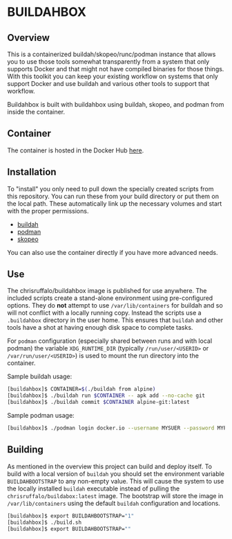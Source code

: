 # BUILDAHBOX

## Overview
This is a containerized buildah/skopeo/runc/podman instance that allows you to use those tools somewhat transparently from a system that only supports Docker and that might not have compiled binaries for those things. With this toolkit you can keep your existing workflow on systems that only support Docker and use buildah and various other tools to support that workflow.

Buildahbox is built with buildahbox using buildah, skopeo, and podman from inside the container.

## Container
The container is hosted in the Docker Hub [here](https://hub.docker.com/r/chrisruffalo/buildahbox/).

## Installation
To "install" you only need to pull down the specially created scripts from this repository. You can run these from your build directory or put them on the local path. These automatically link up the necessary volumes and start with the proper permissions.
* [buildah](bin/buildah?raw=true)
* [podman](bin/podman?raw=true)
* [skopeo](bin/skopeo?raw=true)

You can also use the container directly if you have more advanced needs.

## Use
The chrisruffalo/buildahbox image is published for use anywhere. The included scripts create a stand-alone environment using pre-configured options. They do **not** attempt to use `/var/lib/containers` for buildah and so will not conflict with a locally running copy. Instead the scripts use a `.buildahbox` directory in the user home. This ensures that `buildah` and other tools have a shot at having enough disk space to complete tasks.

For `podman` configuration (especially shared between runs and with local podman) the variable `XDG_RUNTIME_DIR` (typically `/run/user/<USERID>` or `/var/run/user/<USERID>`) is used to mount the run directory into the container.

Sample buildah usage:
```bash
[buildahbox]$ CONTAINER=$(./buildah from alpine)
[buildahbox]$ ./buildah run $CONTAINER -- apk add --no-cache git
[buildahbox]$ ./buildah commit $CONTAINER alpine-git:latest
```

Sample podman usage:
```bash
[buildahbox]$ ./podman login docker.io --username MYSUER --password MYPASS
```

## Building
As mentioned in the overview this project can build and deploy itself. To build with a local version of `buildah` you should set the environment variable `BUILDAHBOOTSTRAP` to any non-empty value. This will cause the system to use the locally installed `buildah` executable instead of pulling the `chrisruffalo/buildabox:latest` image. The bootstrap will store the image in `/var/lib/containers` using the default `buildah` configuration and locations.

```bash
[buildahbox]$ export BUILDAHBOOTSTRAP="1"
[buildahbox]$ ./build.sh
[buildahbox]$ export BUILDAHBOOTSTRAP=""
```
